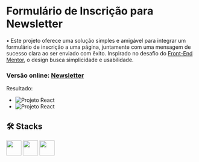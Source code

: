 # Formulário de Inscrição para Newsletter

• Este projeto oferece uma solução simples e amigável para integrar um formulário de inscrição a uma página, juntamente com uma mensagem de sucesso clara ao ser enviado com êxito. Inspirado no desafio do [Front-End Mentor](https://www.frontendmentor.io/challenges/newsletter-signup-form-with-success-message-3FC1AZbNrv), o design busca simplicidade e usabilidade.

### Versão online: [Newsletter](https://newsletter-gg.vercel.app/)

Resultado:

- ![Projeto React](https://media.discordapp.net/attachments/786006828466044931/1192152199350984794/01.png?ex=65a80941&is=65959441&hm=91594d973cf17bdad8105b1255da94a36581bd9977d8bbf15848d30d3166c8ac&=&format=webp&quality=lossless&width=495&height=302)
- ![Projeto React](https://media.discordapp.net/attachments/786006828466044931/1192152199673950369/02.png?ex=65a80941&is=65959441&hm=8a54570a37433679da370a7517c4a18f4cc5cac16a82b4a5efe2ce9ea51b87ae&=&format=webp&quality=lossless&width=495&height=465)

## 🛠️ Stacks

<img src="https://cdn.jsdelivr.net/gh/devicons/devicon/icons/nextjs/nextjs-line.svg" width="40" height="40" /> <img src="https://cdn.jsdelivr.net/gh/devicons/devicon/icons/typescript/typescript-original.svg" width="40" height="40" /> <img src="https://cdn.jsdelivr.net/gh/devicons/devicon/icons/tailwindcss/tailwindcss-plain.svg" width="40" height="40"  />

